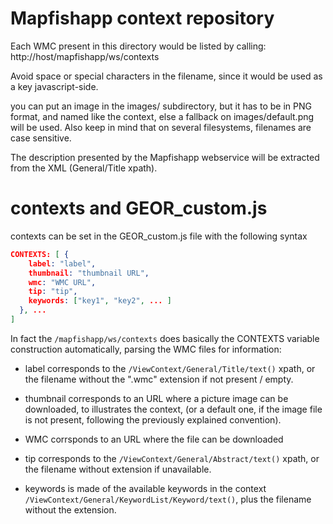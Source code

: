 Mapfishapp context repository
=================================

Each WMC present in this directory would be listed by calling:
http://host/mapfishapp/ws/contexts

Avoid space or special characters in the filename, since it would be used as a
key javascript-side.

you can put an image in the images/ subdirectory, but it has to be in PNG
format, and named like the context, else a fallback on images/default.png will
be used. Also keep in mind that on several filesystems, filenames are case
sensitive.

The description presented by the Mapfishapp webservice will be extracted from
the XML (General/Title xpath).

contexts and GEOR\_custom.js
================================

contexts can be set in the GEOR\_custom.js file with the following syntax

```json
CONTEXTS: [ {
    label: "label",
    thumbnail: "thumbnail URL",
    wmc: "WMC URL",
    tip: "tip",
    keywords: ["key1", "key2", ... ]
  }, ...
]
```

In fact the `/mapfishapp/ws/contexts` does basically the CONTEXTS variable
construction automatically, parsing the WMC files for information:

- label corresponds to the `/ViewContext/General/Title/text()` xpath, or the
  filename without the ".wmc" extension if not present / empty.

- thumbnail corresponds to an URL where a picture image can be downloaded, to
  illustrates the context, (or a default one, if the image file is not present,
  following the previously explained convention).

- WMC corrsponds to an URL where the file can be downloaded

- tip corresponds to the `/ViewContext/General/Abstract/text()` xpath, or the
  filename without extension if unavailable.

- keywords is made of the available keywords in the context
  `/ViewContext/General/KeywordList/Keyword/text()`, plus the filename without
  the extension.


